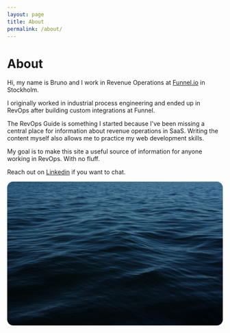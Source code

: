 ```yaml
---
layout: page
title: About
permalink: /about/
---
```


# About

Hi,
my name is Bruno and I work in Revenue Operations at [Funnel.io](https://funnel.io/) in Stockholm.

I originally worked in industrial process engineering and ended up in RevOps after building custom integrations at Funnel.

The RevOps Guide is something I started because I've been missing a central place for information about revenue operations in SaaS.
Writing the content myself also allows me to practice my web development skills.

My goal is to make this site a useful source of information for anyone working in RevOps.
With no fluff.

Reach out on [Linkedin](https://www.linkedin.com/in/bruno-petersen/) if you want to chat.

![ocean](/assets/img/ocn.png)
